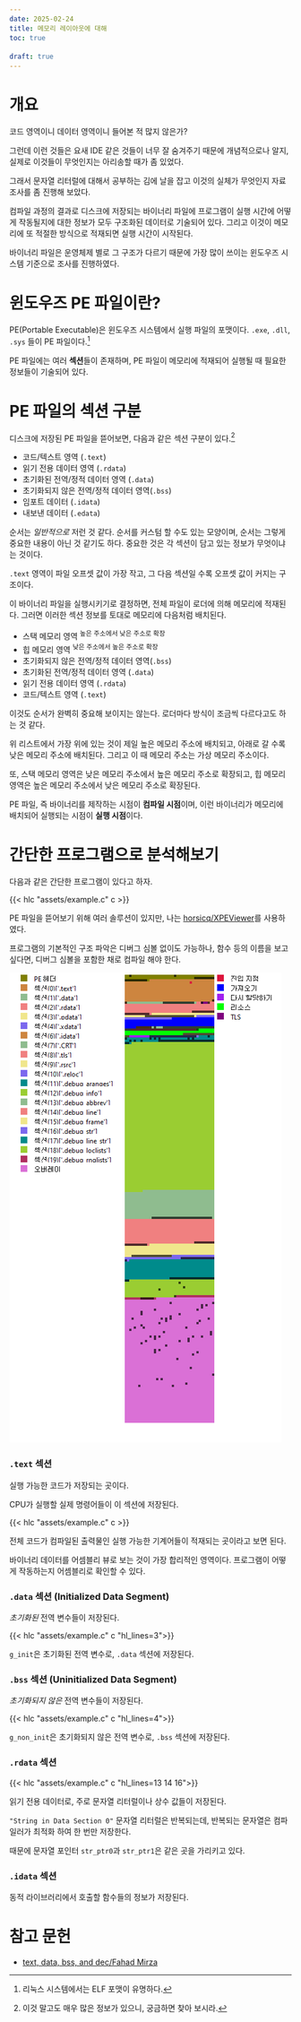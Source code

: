 ```yaml
---
date: 2025-02-24
title: 메모리 레이아웃에 대해
toc: true

draft: true
---
```


# 개요

코드 영역이니 데이터 영역이니 들어본 적 많지 않은가? 

그런데 이런 것들은 요새 IDE 같은 것들이 너무 잘 숨겨주기 때문에 개념적으로나 알지, 실제로 이것들이 무엇인지는 아리송할 때가 좀 있었다.

그래서 문자열 리터럴에 대해서 공부하는 김에 날을 잡고 이것의 실체가 무엇인지 자료 조사를 좀 진행해 보았다.

컴파일 과정의 결과로 디스크에 저장되는 바이너리 파일에 프로그램이 실행 시간에 어떻게 작동될지에 대한 정보가 모두 구조화된 데이터로 기술되어 있다. 그리고 이것이 메모리에 또 적절한 방식으로 적재되면 실행 시간이 시작된다.

바이너리 파일은 운영체제 별로 그 구조가 다르기 때문에 가장 많이 쓰이는 윈도우즈 시스템 기준으로 조사를 진행하였다.

# 윈도우즈 PE 파일이란?

PE(Portable Executable)은 윈도우즈 시스템에서 실행 파일의 포맷이다. `.exe`, `.dll`, `.sys` 들이 PE 파일이다.[^1]

[^1]: 리눅스 시스템에서는 ELF 포맷이 유명하다.

PE 파일에는 여러 **섹션**들이 존재하며, PE 파일이 메모리에 적재되어 실행될 때 필요한 정보들이 기술되어 있다.

# PE 파일의 섹션 구분

디스크에 저장된 PE 파일을 뜯어보면, 다음과 같은 섹션 구분이 있다.[^2]

[^2]: 이것 말고도 매우 많은 정보가 있으니, 궁금하면 찾아 보시라.

* 코드/텍스트 영역 (`.text`)
* 읽기 전용 데이터 영역 (`.rdata`)
* 초기화된 전역/정적 데이터 영역 (`.data`)
* 초기화되지 않은 전역/정적 데이터 영역(`.bss`)
* 임포트 데이터 (`.idata`)
* 내보낸 데이터 (`.edata`)

순서는 *일반적으로* 저런 것 같다. 순서를 커스텀 할 수도 있는 모양이며, 순서는 그렇게 중요한 내용이 아닌 것 같기도 하다. 중요한 것은 각 섹션이 담고 있는 정보가 무엇이냐는 것이다.

`.text` 영역이 파일 오프셋 값이 가장 작고, 그 다음 섹션일 수록 오프셋 값이 커지는 구조이다.

이 바이너리 파일을 실행시키기로 결정하면, 전체 파일이 로더에 의해 메모리에 적재된다. 그러면 이러한 섹션 정보를 토대로 메모리에 다음처럼 배치된다.

* 스택 메모리 영역 <sup>높은 주소에서 낮은 주소로 확장</sup>
* 힙 메모리 영역 <sup>낮은 주소에서 높은 주소로 확장</sup>
* 초기화되지 않은 전역/정적 데이터 영역(`.bss`)
* 초기화된 전역/정적 데이터 영역 (`.data`)
* 읽기 전용 데이터 영역 (`.rdata`)
* 코드/텍스트 영역 (`.text`)

이것도 순서가 완벽히 중요해 보이지는 않는다. 로더마다 방식이 조금씩 다르다고도 하는 것 같다. 

위 리스트에서 가장 위에 있는 것이 제일 높은 메모리 주소에 배치되고, 아래로 갈 수록 낮은 메모리 주소에 배치된다. 그리고 이 때 메모리 주소는 가상 메모리 주소이다.

또, 스택 메모리 영역은 낮은 메모리 주소에서 높은 메모리 주소로 확장되고, 힙 메모리 영역은 높은 메모리 주소에서 낮은 메모리 주소로 확장된다.

PE 파일, 즉 바이너리를 제작하는 시점이 **컴파일 시점**이며, 이런 바이너리가 메모리에 배치되어 실행되는 시점이 **실행 시점**이다.

# 간단한 프로그램으로 분석해보기

다음과 같은 간단한 프로그램이 있다고 하자.

{{< hlc "assets/example.c" c >}}

PE 파일을 뜯어보기 위해 여러 솔루션이 있지만, 나는 [horsicq/XPEViewer](https://github.com/horsicq/XPEViewer)를 사용하였다.

프로그램의 기본적인 구조 파악은 디버그 심볼 없이도 가능하나, 함수 등의 이름을 보고 싶다면, 디버그 심볼을 포함한 채로 컴파일 해야 한다.

![](assets/pe_visulaization.png "각 섹션의 시각화 (아주 긴 디버그 심볼들이 포함되어 있다.)")

### `.text` 섹션

실행 가능한 코드가 저장되는 곳이다.

CPU가 실행할 실제 명령어들이 이 섹션에 저장된다.

{{< hlc "assets/example.c" c >}}

전체 코드가 컴파일된 출력물인 실행 가능한 기계어들이 적재되는 곳이라고 보면 된다.

바이너리 데이터를 어셈블리 뷰로 보는 것이 가장 합리적인 영역이다.
프로그램이 어떻게 작동하는지 어셈블리로 확인할 수 있다.

### `.data` 섹션 (Initialized Data Segment)

*초기화된* 전역 변수들이 저장된다.

{{< hlc "assets/example.c" c "hl_lines=3">}}

`g_init`은 초기화된 전역 변수로, `.data` 섹션에 저장된다.

### `.bss` 섹션 (Uninitialized Data Segment)

*초기화되지 않은* 전역 변수들이 저장된다.

{{< hlc "assets/example.c" c "hl_lines=4">}}

`g_non_init`은 초기화되지 않은 전역 변수로, `.bss` 섹션에 저장된다.

### `.rdata` 섹션

{{< hlc "assets/example.c" c "hl_lines=13 14 16">}}

읽기 전용 데이터로, 주로 문자열 리터럴이나 상수 값들이 저장된다.

`"String in Data Section 0"` 문자열 리터럴은 반복되는데, 반복되는 문자열은 컴파일러가 최적화 하여 한 번만 저장한다.

때문에 문자열 포인터 `str_ptr0`과 `str_ptr1`은 같은 곳을 가리키고 있다.

### `.idata` 섹션

동적 라이브러리에서 호출할 함수들의 정보가 저장된다.

# 참고 문헌

- [text, data, bss, and dec/Fahad Mirza](https://mirzafahad.github.io/2021-05-08-text-data-bss/)